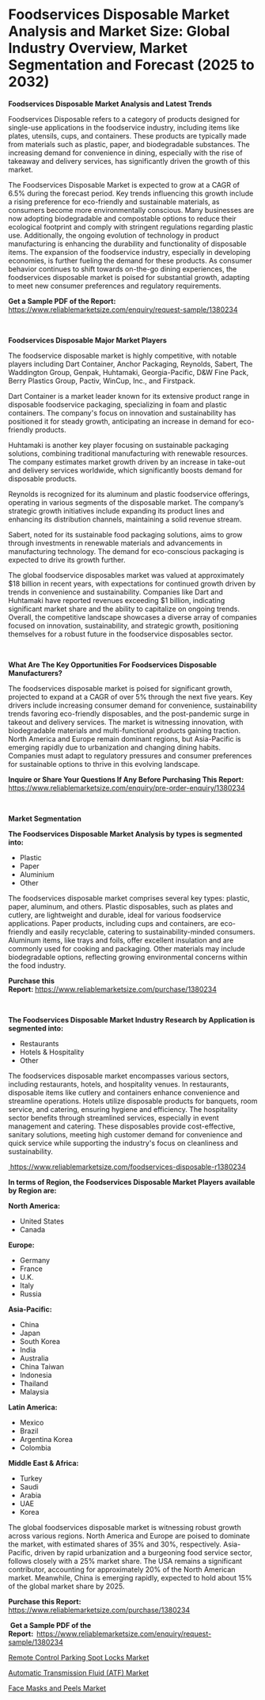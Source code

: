 <p><h1>Foodservices Disposable Market Analysis and Market Size: Global Industry Overview, Market Segmentation and Forecast (2025 to 2032)</h1></p><p><strong>Foodservices Disposable Market Analysis and Latest Trends</strong></p>
<p><p>Foodservices Disposable refers to a category of products designed for single-use applications in the foodservice industry, including items like plates, utensils, cups, and containers. These products are typically made from materials such as plastic, paper, and biodegradable substances. The increasing demand for convenience in dining, especially with the rise of takeaway and delivery services, has significantly driven the growth of this market.</p><p>The Foodservices Disposable Market is expected to grow at a CAGR of 6.5% during the forecast period. Key trends influencing this growth include a rising preference for eco-friendly and sustainable materials, as consumers become more environmentally conscious. Many businesses are now adopting biodegradable and compostable options to reduce their ecological footprint and comply with stringent regulations regarding plastic use. Additionally, the ongoing evolution of technology in product manufacturing is enhancing the durability and functionality of disposable items. The expansion of the foodservice industry, especially in developing economies, is further fueling the demand for these products. As consumer behavior continues to shift towards on-the-go dining experiences, the foodservices disposable market is poised for substantial growth, adapting to meet new consumer preferences and regulatory requirements.</p></p>
<p><strong>Get a Sample PDF of the Report:&nbsp;</strong> <a href="https://www.reliablemarketsize.com/enquiry/request-sample/1380234?utm_campaign=1901&utm_medium=2&utm_source=Github&utm_content=ia&utm_term=05042025&utm_id=foodservices-disposable">https://www.reliablemarketsize.com/enquiry/request-sample/1380234</a></p>
<p>&nbsp;</p>
<p><strong>Foodservices Disposable Major Market Players</strong></p>
<p><p>The foodservice disposable market is highly competitive, with notable players including Dart Container, Anchor Packaging, Reynolds, Sabert, The Waddington Group, Genpak, Huhtamaki, Georgia-Pacific, D&W Fine Pack, Berry Plastics Group, Pactiv, WinCup, Inc., and Firstpack. </p><p>Dart Container is a market leader known for its extensive product range in disposable foodservice packaging, specializing in foam and plastic containers. The company's focus on innovation and sustainability has positioned it for steady growth, anticipating an increase in demand for eco-friendly products.</p><p>Huhtamaki is another key player focusing on sustainable packaging solutions, combining traditional manufacturing with renewable resources. The company estimates market growth driven by an increase in take-out and delivery services worldwide, which significantly boosts demand for disposable products.</p><p>Reynolds is recognized for its aluminum and plastic foodservice offerings, operating in various segments of the disposable market. The company’s strategic growth initiatives include expanding its product lines and enhancing its distribution channels, maintaining a solid revenue stream.</p><p>Sabert, noted for its sustainable food packaging solutions, aims to grow through investments in renewable materials and advancements in manufacturing technology. The demand for eco-conscious packaging is expected to drive its growth further.</p><p>The global foodservice disposables market was valued at approximately $18 billion in recent years, with expectations for continued growth driven by trends in convenience and sustainability. Companies like Dart and Huhtamaki have reported revenues exceeding $1 billion, indicating significant market share and the ability to capitalize on ongoing trends. Overall, the competitive landscape showcases a diverse array of companies focused on innovation, sustainability, and strategic growth, positioning themselves for a robust future in the foodservice disposables sector.</p></p>
<p>&nbsp;</p>
<p><strong>What Are The Key Opportunities For Foodservices Disposable Manufacturers?</strong></p>
<p><p>The foodservices disposable market is poised for significant growth, projected to expand at a CAGR of over 5% through the next five years. Key drivers include increasing consumer demand for convenience, sustainability trends favoring eco-friendly disposables, and the post-pandemic surge in takeout and delivery services. The market is witnessing innovation, with biodegradable materials and multi-functional products gaining traction. North America and Europe remain dominant regions, but Asia-Pacific is emerging rapidly due to urbanization and changing dining habits. Companies must adapt to regulatory pressures and consumer preferences for sustainable options to thrive in this evolving landscape.</p></p>
<p><strong>Inquire or Share Your Questions If Any Before Purchasing This Report:</strong> <a href="https://www.reliablemarketsize.com/enquiry/pre-order-enquiry/1380234?utm_campaign=1901&utm_medium=2&utm_source=Github&utm_content=ia&utm_term=05042025&utm_id=foodservices-disposable">https://www.reliablemarketsize.com/enquiry/pre-order-enquiry/1380234</a></p>
<p>&nbsp;</p>
<p><strong>Market Segmentation</strong></p>
<p><strong>The Foodservices Disposable Market Analysis by types is segmented into:</strong></p>
<p><ul><li>Plastic</li><li>Paper</li><li>Aluminium</li><li>Other</li></ul></p>
<p><p>The foodservices disposable market comprises several key types: plastic, paper, aluminum, and others. Plastic disposables, such as plates and cutlery, are lightweight and durable, ideal for various foodservice applications. Paper products, including cups and containers, are eco-friendly and easily recyclable, catering to sustainability-minded consumers. Aluminum items, like trays and foils, offer excellent insulation and are commonly used for cooking and packaging. Other materials may include biodegradable options, reflecting growing environmental concerns within the food industry.</p></p>
<p><strong>Purchase this Report:&nbsp;</strong><a href="https://www.reliablemarketsize.com/purchase/1380234?utm_campaign=1901&utm_medium=2&utm_source=Github&utm_content=ia&utm_term=05042025&utm_id=foodservices-disposable">https://www.reliablemarketsize.com/purchase/1380234</a></p>
<p>&nbsp;</p>
<p><strong>The Foodservices Disposable Market Industry Research by Application is segmented into:</strong></p>
<p><ul><li>Restaurants</li><li>Hotels & Hospitality</li><li>Other</li></ul></p>
<p><p>The foodservices disposable market encompasses various sectors, including restaurants, hotels, and hospitality venues. In restaurants, disposable items like cutlery and containers enhance convenience and streamline operations. Hotels utilize disposable products for banquets, room service, and catering, ensuring hygiene and efficiency. The hospitality sector benefits through streamlined services, especially in event management and catering. These disposables provide cost-effective, sanitary solutions, meeting high customer demand for convenience and quick service while supporting the industry's focus on cleanliness and sustainability.</p></p>
<p><a href="https://www.reliablemarketsize.com/foodservices-disposable-r1380234?utm_campaign=1901&utm_medium=2&utm_source=Github&utm_content=ia&utm_term=05042025&utm_id=foodservices-disposable">&nbsp;https://www.reliablemarketsize.com/foodservices-disposable-r1380234</a></p>
<p><strong>In terms of Region, the Foodservices Disposable Market Players available by Region are:</strong></p>
<p>
    <p> <strong> North America: </strong>
        <ul>
            <li>United States</li>
            <li>Canada</li>
        </ul>
        </p> 
    <p> <strong> Europe: </strong>
        <ul>
            <li>Germany</li>
            <li>France</li>
            <li>U.K.</li>
            <li>Italy</li>
            <li>Russia</li>
        </ul>
        </p> 
    <p> <strong> Asia-Pacific: </strong>
        <ul>
            <li>China</li>
            <li>Japan</li>
            <li>South Korea</li>
            <li>India</li>
            <li>Australia</li>
            <li>China Taiwan</li>
            <li>Indonesia</li>
            <li>Thailand</li>
            <li>Malaysia</li>
        </ul>
        </p> 
    <p> <strong> Latin America: </strong>
        <ul>
            <li>Mexico</li>
            <li>Brazil</li>
            <li>Argentina Korea</li>
            <li>Colombia</li>
        </ul>
        </p> 
    <p> <strong> Middle East & Africa: </strong>
        <ul>
            <li>Turkey</li>
            <li>Saudi</li>
            <li>Arabia</li>
            <li>UAE</li>
            <li>Korea</li>
        </ul>
    </p>
    </p>
<p><p>The global foodservices disposable market is witnessing robust growth across various regions. North America and Europe are poised to dominate the market, with estimated shares of 35% and 30%, respectively. Asia-Pacific, driven by rapid urbanization and a burgeoning food service sector, follows closely with a 25% market share. The USA remains a significant contributor, accounting for approximately 20% of the North American market. Meanwhile, China is emerging rapidly, expected to hold about 15% of the global market share by 2025.</p></p>
<p><strong>Purchase this Report: </strong><a href="https://www.reliablemarketsize.com/purchase/1380234?utm_campaign=1901&utm_medium=2&utm_source=Github&utm_content=ia&utm_term=05042025&utm_id=foodservices-disposable">https://www.reliablemarketsize.com/purchase/1380234</a></p>
<p>&nbsp;<strong>Get a Sample PDF of the Report:&nbsp;&nbsp;</strong><a href="https://www.reliablemarketsize.com/enquiry/request-sample/1380234?utm_campaign=1901&utm_medium=2&utm_source=Github&utm_content=ia&utm_term=05042025&utm_id=foodservices-disposable">https://www.reliablemarketsize.com/enquiry/request-sample/1380234</a></p>
<p><strong></strong></p>
<p><p><a href="https://github.com/indrystar/Market-Research-Report-List-5/blob/main/remote-control-parking-spot-locks-market.md?utm_campaign=1901&utm_medium=2&utm_source=Github&utm_content=ia&utm_term=05042025&utm_id=foodservices-disposable">Remote Control Parking Spot Locks Market</a></p><p><a href="https://github.com/bozzoquishmd/Market-Research-Report-List-1/blob/main/automatic-transmission-fluid-atf-market.md?utm_campaign=1901&utm_medium=2&utm_source=Github&utm_content=ia&utm_term=05042025&utm_id=foodservices-disposable">Automatic Transmission Fluid (ATF) Market</a></p><p><a href="https://github.com/AKSHATREPORTPRIME/Market-Research-Report-List-7/blob/main/face-masks-and-peels-market.md?utm_campaign=1901&utm_medium=2&utm_source=Github&utm_content=ia&utm_term=05042025&utm_id=foodservices-disposable">Face Masks and Peels Market</a></p></p>